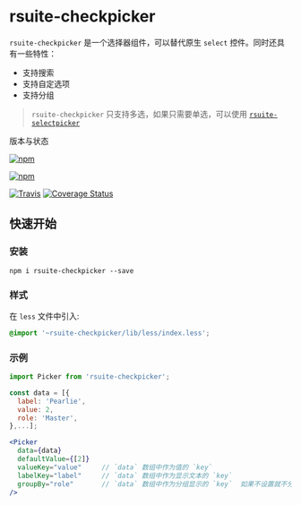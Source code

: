 # rsuite-checkpicker


`rsuite-checkpicker` 是一个选择器组件，可以替代原生 `select` 控件。同时还具有一些特性：
- 支持搜索
- 支持自定选项
- 支持分组

> `rsuite-checkpicker` 只支持多选，如果只需要单选，可以使用 [`rsuite-selectpicker`](https://rsuitejs.com/rsuite-selectpicker)

版本与状态

[![npm][npm-badge]][npm]

[![npm][npm-beta-badge]][npm-beta]

[![Travis][build-badge]][build] [![Coverage Status][coverage-badge]][coverage]

## 快速开始

### 安装

```
npm i rsuite-checkpicker --save
```
### 样式

在 `less` 文件中引入:

```css
@import '~rsuite-checkpicker/lib/less/index.less';
```


### 示例

```jsx
import Picker from 'rsuite-checkpicker';

const data = [{
  label: 'Pearlie',
  value: 2,
  role: 'Master',
},...];

<Picker
  data={data}
  defaultValue={[2]}
  valueKey="value"     // `data` 数组中作为值的 `key`
  labelKey="label"     // `data` 数组中作为显示文本的 `key`
  groupBy="role"       // `data` 数组中作为分组显示的 `key`  如果不设置就不分组
/>
```



[npm-badge]: https://img.shields.io/npm/v/rsuite-checkpicker.svg
[npm]: https://www.npmjs.com/package/rsuite-checkpicker


[npm-beta-badge]: https://img.shields.io/npm/v/rsuite-checkpicker/beta.svg
[npm-beta]: https://www.npmjs.com/package/rsuite-checkpicker


[build-badge]: https://travis-ci.org/rsuite/rsuite-checkpicker.svg
[build]: https://travis-ci.org/rsuite/rsuite-checkpicker

[coverage-badge]: https://coveralls.io/repos/github/rsuite/rsuite-checkpicker/badge.svg?branch=next
[coverage]: https://coveralls.io/github/rsuite/rsuite-checkpicker?branch=next
